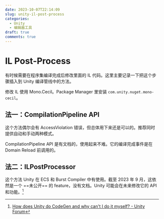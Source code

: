 ```yaml
---
date: 2023-10-07T22:14:09
slug: unity-il-post-process
categories:
  - Unity
  - 编辑器工具
draft: true
comments: true
---
```


# IL Post-Process

<!-- more -->

有时候需要在程序集编译完成后修改里面的 IL 代码。这里主要记录一下把这个步骤插入到 Unity 编译管线中的方法。

修改 IL 使用 Mono.Cecil。Package Manager 里安装 `com.unity.nuget.mono-cecil`。


## 法一：CompilationPipeline API

这个方法偶尔会有 AccessViolation 错误，但总体用下来还是可以的。推荐同时提供自动和手动两种模式。

CompilationPipeline API 是有文档的，使用起来不难。它的编译完成事件是在 Domain Reload 前调用的。

## 法二：ILPostProcessor

这个方法 Unity 在 ECS 和 Burst Compiler 中有使用。截至 2023 年 9 月，这依然是一个 ==未公开== 的 feature，没有文档。Unity 可能会在未来修改它的 API 和功能。[^1]


[^1]: [How does Unity do CodeGen and why can't I do it myself? - Unity Forum](https://forum.unity.com/threads/how-does-unity-do-codegen-and-why-cant-i-do-it-myself.853867/#post-5646937)
